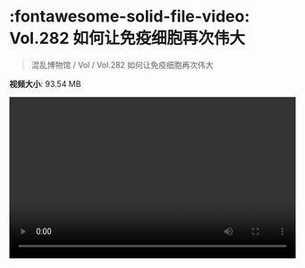 # :fontawesome-solid-file-video: Vol.282 如何让免疫细胞再次伟大

> 混乱博物馆 / Vol / Vol.282 如何让免疫细胞再次伟大

**视频大小**: 93.54 MB

<video id="V-f09c6f951f0278fe4ef51c62032c8843" width="512" height="288" preload="none" playsinline webkit-playsinline></video>